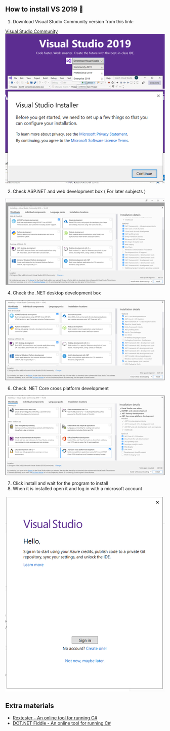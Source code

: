 ## How to install VS 2019 🎈
1. Download Visual Studio Community version from this link:

[Visual Studio Community](https://visualstudio.microsoft.com/vs/)
![InstallStep0.1](https://github.com/sedc-codecademy/skwd9-net-05-oopcsharp/blob/main/img/01.png?raw=true)
![InstallStep0.2](https://github.com/sedc-codecademy/skwd9-net-05-oopcsharp/blob/main/img/02.png?raw=true)

2. Check ASP.NET and web development box ( For later subjects )

![InstallStep1](https://github.com/sedc-codecademy/skwd9-net-05-oopcsharp/blob/main/img/03.png?raw=true)

4. Check the .NET desktop development box 

![InstallStep2](https://github.com/sedc-codecademy/skwd9-net-05-oopcsharp/blob/main/img/04.png?raw=true)

6. Check .NET Core cross platform development

![InstallStep4](https://github.com/sedc-codecademy/skwd9-net-05-oopcsharp/blob/main/img/05.png?raw=true)

7. Click install and wait for the program to install
8. When it is installed open it and log in with a microsoft account

![InstallStep4](https://github.com/sedc-codecademy/skwd9-net-05-oopcsharp/blob/main/img/06.png?raw=true)

## Extra materials
* [Rextester - An online tool for running C#](https://rextester.com/)
* [DOT.NET Fiddle - An online tool for running C#](https://dotnetfiddle.net/)
